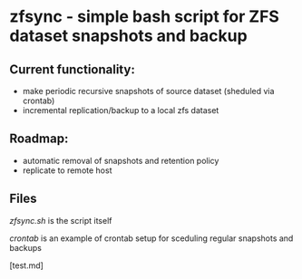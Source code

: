 # zfsync - simple bash script for ZFS dataset snapshots and backup

## Current functionality:
- make periodic recursive snapshots of source dataset (sheduled via crontab)
- incremental replication/backup to a local zfs dataset

## Roadmap:
- automatic removal of snapshots and retention policy
- replicate to remote host

## Files
*zfsync.sh* is the script itself

*crontab* is an example of crontab setup for sceduling regular snapshots and backups

[test.md]
